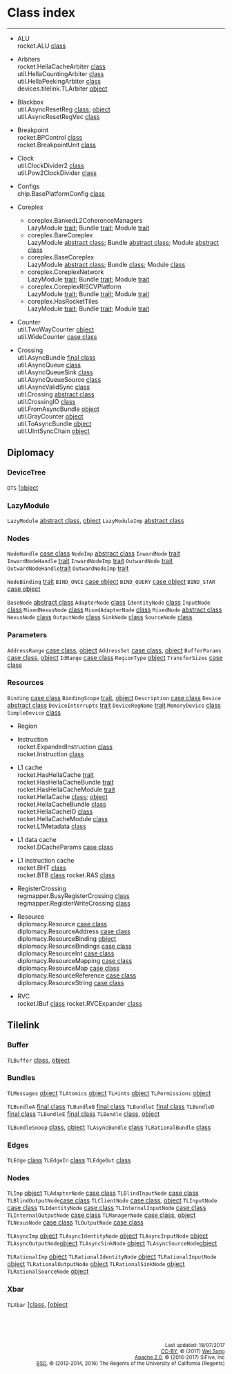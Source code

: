 Class index
========================
***************************

+ ALU<br>
  rocket.ALU [class](../rocket/ALU.md#class-alu)

+ Arbiters<br>
  rocket.HellaCacheArbiter [class](../rocket/HellaCacheArbiter.md#class-hellacachearbiter)<br>
  util.HellaCountingArbiter [class](../util/Arbiters.md#class-hellacountingarbiter)<br>
  util.HellaPeekingArbiter [class](../util/Arbiters.md#class-hellapeekingarbiter)<br>
  devices.tilelink.TLArbiter [object](../devices/tilelink/Arbiter.md#object-tlarbiter)<br>

+ Blackbox<br>
  util.AsyncResetReg [class](../util/BackBoxRegs.md#class-asyncresetreg); [object](../util/BackBoxRegs.md#object-asyncresetreg)<br>
  util.AsyncResetRegVec [class](../util/BackBoxRegs.md#class-asyncresetregvec)<br>

+ Breakpoint<br>
  rocket.BPControl [class](../rocket/Breakpoint.md#class-bpcontrol)<br>
  rocket.BreakpointUnit [class](../rocket/Breakpoint.md#class-breakpointunit)

+ Clock<br>
  util.ClockDivider2 [class](../util/ClockDivider.md#class-clockdivider2)<br>
  util.Pow2ClockDivider [class](../util/ClockDivider.md#class-pow2clockdivider2)

+ Configs<br>
  chip.BasePlatformConfig [class](../chip/Configs.md#class-baseplatformconfig)

+ Coreplex
  + coreplex.BankedL2CoherenceManagers<br>
    LazyModule [trait](../coreplex/CoreplexNetwork.md#bankedl2coherencemanagers);
    Bundle [trait](../coreplex/CoreplexNetwork.md#bankedl2coherencemanagersbundle);
    Module [trait](../coreplex/CoreplexNetwork.md#bankedl2coherencemanagersmodule)<br>
  + coreplex.BareCoreplex<br>
    LazyModule [abstract class](../coreplex/BaseCoreplex.md#barecoreplex);
    Bundle [abstract class](../coreplex/BaseCoreplex.md#barecoreplex);
    Module [abstract class](../coreplex/BaseCoreplex.md#barecoreplex)<br>
  + coreplex.BaseCoreplex<br>
    LazyModule [abstract class](../coreplex/BaseCoreplex.md#basecoreplex);
    Bundle [class](../coreplex/BaseCoreplex.md#basecoreplex);
    Module [class](../coreplex/BaseCoreplex.md#basecoreplex)<br>
  + coreplex.CoreplexNetwork<br>
    LazyModule [trait](../coreplex/CoreplexNetwork.md#coreplexnetwork);
    Bundle [trait](../coreplex/CoreplexNetwork.md#coreplexnetworkbundle);
    Module [trait](../coreplex/CoreplexNetwork.md#coreplexnetworkmodule)<br>
  + coreplex.CoreplexRISCVPlatform<br>
    LazyModule [trait](../coreplex/RISCVPlatform.md#coreplexriscvplatform);
    Bundle [trait](../coreplex/RISCVPlatform.md#coreplexriscvplatformbundle);
    Module [trait](../coreplex/RISCVPlatform.md#coreplexriscvplatformmodule)<br>
  + coreplex.HasRocketTiles<br>
    LazyModule [trait](../coreplex/RocketTiles.md#hasrockettiles);
    Bundle [trait](../coreplex/RocketTiles.md#hasrockettilesbundle);
    Module [trait](../coreplex/RocketTiles.md#hasrockettilesmodule)<br>

+ Counter<br>
  util.TwoWayCounter [object](../util/Counters.md#object-twowaycounter)<br>
  util.WideCounter [case class](../util/Counters.md#case-class-widecounter)

+ Crossing<br>
  util.AsyncBundle [final class](../util/AsyncBundle.md#final-class-asyncbundle)<br>
  util.AsyncQueue [class](../util/AsyncQueue.md#class-asyncqueue)<br>
  util.AsyncQueueSink [class](../util/AsyncQueue.md#class-asyncqueuesink)<br>
  util.AsyncQueueSource [class](../util/AsyncQueue.md#class-asyncqueuesource)<br>
  util.AsyncValidSync [class](../util/AsyncQueue.md#class-asyncvalidsync)<br>
  util.Crossing [abstract class](../util/Crossing.md#abstract-class-crossing)<br>
  util.CrossingIO [class](../util/Crossing.md#class-crossingio)<br>
  util.FromAsyncBundle [object](../util/AsyncBundle.md#object-fromasyncbundle)<br>
  util.GrayCounter [object](../util/AsyncQueue.md#object-graycounter)<br>
  util.ToAsyncBundle [object](../util/AsyncBundle.md#object-toasyncbundle)<br>
  util.UIntSyncChain [object](../util/AsyncQueue.md#object-uintsyncchain)<br>

## Diplomacy

### DeviceTree
`DTS`              [[object](       ../diplomacy/DeviceTree.md#object-dts                )

### LazyModule
`LazyModule`       [abstract class](../diplomacy/LazyModule/abstract-class-lazymodule    ),
                   [object](        ../diplomacy/LazyModule/object-lazymodule            )
`LazyModuleImp`    [abstract class](../diplomacy/LazyModule/abstract-class-lazymoduleimp )

### Nodes
`NodeHandle`       [case class](    ../diplomacy/Nodes.md#case-class-nodehandle          )
`NodeImp`          [abstract class](../diplomacy/Nodes.md#abstract-class-nodeimp         )
`InwardNode`       [trait](         ../diplomacy/Nodes.md#trait-inwardnode               )
`InwardNodeHandle` [trait](         ../diplomacy/Nodes.md#trait-inwardnodehandle         )
`InwardNodeImp`    [trait](         ../diplomacy/Nodes.md#trait-inwardnodeimp            )
`OutwardNode`      [trait](         ../diplomacy/Nodes.md#trait-outwardnode              )
`OutwardNodeHandle`[trait](         ../diplomacy/Nodes.md#trait-outwardnodehandle        )
`OutwardNodeImp`   [trait](         ../diplomacy/Nodes.md#trait-outwardnodeimp           )

`NodeBinding`      [trait](         ../diplomacy/Nodes.md#trait-nodebinding              )
`BIND_ONCE`        [case object](   ../diplomacy/Nodes.md#trait-nodebinding              )
`BIND_QUERY`       [case object](   ../diplomacy/Nodes.md#trait-nodebinding              )
`BIND_STAR`        [case object](   ../diplomacy/Nodes.md#trait-nodebinding              )

`BaseNode`         [abstract class](../diplomacy/Nodes.md#abstract-class-basenode        )
`AdapterNode`      [class](         ../diplomacy/Nodes.md#class-adapternode              )
`IdentityNode`     [class](         ../diplomacy/Nodes.md#class-identitynode             )
`InputNode`        [class](         ../diplomacy/Nodes.md#class-inputnode                )
`MixedNexusNode`   [class](         ../diplomacy/Nodes.md#class-mixednexusnode           )
`MixedAdapterNode` [class](         ../diplomacy/Nodes.md#class-mixedadapternode         )
`MixedNode`        [abstract class](../diplomacy/Nodes.md#abstract-class-mixednode       )
`NexusNode`        [class](         ../diplomacy/Nodes.md#class-nexusnode                )
`OutputNode`       [class](         ../diplomacy/Nodes.md#class-outputnode               )
`SinkNode`         [class](         ../diplomacy/Nodes.md#class-sinknode                 )
`SourceNode`       [class](         ../diplomacy/Nodes.md#class-sourcenode               )

### Parameters

`AddressRange`     [case class](    ../diplomacy/Parameters.md#case-class-addressrange   ),
                   [object](        ../diplomacy/Parameters.md#object-addressrange       )
`AddressSet`       [case class](    ../diplomacy/Parameters.md#case-class-addressset     ),
                   [object](        ../diplomacy/Parameters.md#object-addressset         )
`BufferParams`     [case class](    ../diplomacy/Parameters.md#case-class-bufferparams   ),
                   [object](        ../diplomacy/Parameters.md#object-bufferparams       )
`IdRange`          [case class](    ../diplomacy/Parameters.md#case-class-idrange        )
`RegionType`       [object](        ../diplomacy/Parameters.md#object-regiontype         )
`TransferSizes`    [case class](    ../diplomacy/Parameters.md#case-class-transfersizes  )



### Resources
`Binding`          [case class](    ../diplomacy/Resources.md#case-class-binding          )
`BindingScope`     [trait](         ../diplomacy/Resources.md#trait-bindingscope          ),
                   [object](        ../diplomacy/Resources.md#object-bindingscope         )
`Description`      [case class](    ../diplomacy/Resources.md#case-class-description      )
`Device`           [abstract class](../diplomacy/Resources.md#abstract-class-device       )
`DeviceInterrupts` [trait](         ../diplomacy/Resources.md#trait-deviceinterrupts      )
`DeviceRegName`    [trait](         ../diplomacy/Resources.md#trait-deviceregname         )
`MemoryDevice`     [class](         ../diplomacy/Resources.md#class-memorydevice          )
`SimpleDevice`     [class](         ../diplomacy/Resources.md#class-simpledevice          )

+ Region<br>
+ Instruction<br>
  rocket.ExpandedInstruction [class](../rocket/RVC.md#class-expandedinstruction)<br>
  rocket.Instruction [class](../rocket/IBuf.md#class-instruction)

+ L1 cache<br>
  rocket.HasHellaCache [trait](../rocket/HellaCache.md#trait-hashellacache)<br>
  rocket.HasHellaCacheBundle [trait](../rocket/HellaCache.md#trait-hashellacachebundle)<br>
  rocket.HasHellaCacheModule [trait](../rocket/HellaCache.md#trait-hashellacachemodule)<br>
  rocket.HellaCache [class](../rocket/HellaCache.md#class-hellacache); [object](../rocket/HellaCache.md#object-hellacache)<br>
  rocket.HellaCacheBundle [class](../rocket/HellaCache.md#class-hellacachebundle)<br>
  rocket.HellaCacheIO [class](../rocket/HellaCache.md#class-hellacacheio)<br>
  rocket.HellaCacheModule [class](../rocket/HellaCache.md#class-hellacachemodule)<br>
  rocket.L1Metadata [class](../rocket/HellaCache.md#class-l1metadata)

+ L1 data cache<br>
  rocket.DCacheParams [case class](../rocket/HellaCache.md#case-class-dcacheparams)

+ L1 instruction cache<br>
  rocket.BHT [class](../rocket/BTB.md#class-bht)<br>
  rocket.BTB [class](../rocket/BTB.md#class-btb)
  rocket.RAS [class](../rocket/BTB.md#class-ras)


+ RegisterCrossing<br>
  regmapper.BusyRegisterCrossing [class](../regmapper/RegisterCrossing.md#class-busyregistercrossing)<br>
  regmapper.RegisterWriteCrossing [class](../regmapper/RegisterCrossing.md#class-registerwritecrossing)

+ Resource<br>
  diplomacy.Resource [case class](../diplomacy/Resources.md#case-class-resource)<br>
  diplomacy.ResourceAddress [case class](../diplomacy/Resources.md#case-class-resourceaddress)<br>
  diplomacy.ResourceBinding [object](../diplomacy/Resources.md#object-resourcebindings)<br>
  diplomacy.ResourceBindings [case class](../diplomacy/Resources.md#case-class-resourcebindings)<br>
  diplomacy.ResourceInt [case class](../diplomacy/Resources.md#case-class-resourceint)<br>
  diplomacy.ResourceMapping [case class](../diplomacy/Resources.md#case-class-resourcemapping)<br>
  diplomacy.ResourceMap [case class](../diplomacy/Resources.md#case-class-resourcemap)<br>
  diplomacy.ResourceReference [case class](../diplomacy/Resources.md#case-class-resourcereference)<br>
  diplomacy.ResourceString [case class](../diplomacy/Resources.md#case-class-resourcestring)

+ RVC<br>
  rocket.IBuf [class](../rocket/IBuf.md#class-ibuf)
  rocket.RVCExpander [class](../rocket/RVC.md#class-rvcexpander)

## Tilelink

### Buffer
`TLBuffer`         [class](         ../tilelink/Buffer.md#class-tlbuffer                ),
                   [object](        ../tilelink/Buffer.md#object-tlbuffer               )

### Bundles
`TLMessages`       [object](        ../tilelink/Bundles.md#object-tlmessages            )
`TLAtomics`        [object](        ../tilelink/Bundles.md#object-tlatomics             )
`TLHints`          [object](        ../tilelink/Bundles.md#object-tlhints               )
`TLPermissions`    [object](        ../tilelink/Bundles.md#object-tlpermissions         )

`TLBundleA`        [final class](   ../tilelink/Bundles.md#final-class-tlbundleabcde    )
`TLBundleB`        [final class](   ../tilelink/Bundles.md#final-class-tlbundleabcde    )
`TLBundleC`        [final class](   ../tilelink/Bundles.md#final-class-tlbundleabcde    )
`TLBundleD`        [final class](   ../tilelink/Bundles.md#final-class-tlbundleabcde    )
`TLBundleE`        [final class](   ../tilelink/Bundles.md#final-class-tlbundleabcde    )
`TLBundle`         [class](         ../tilelink/Bundles.md#class-tlbundle               ),
                   [object](        ../tilelink/Bundles.md#object-tlbundle              )

`TLBundleSnoop`    [class](         ../tilelink/Bundles.md#class-tlbundlesnoop          ),
                   [object](        ../tilelink/Bundles.md#object-tlbundlesnoop         )
`TLAsyncBundle`    [class](         ../tilelink/Bundles.md#class-tlasyncbundle          )
`TLRationalBundle` [class](         ../tilelink/Bundles.md#class-tlrationalbundle       )

### Edges
`TLEdge`           [class](         ../tilelink/Edges.md#class-tledge                   )
`TLEdgeIn`         [class](         ../tilelink/Edges.md#class-tledgein                 )
`TLEdgeOut`        [class](         ../tilelink/Edges.md#class-tledgeout                )

### Nodes
`TLImp`            [object](        ../tilelink/Nodes.md#object-tlimp                    )
`TLAdapterNode`    [case class](    ../tilelink/Nodes.md#tilelink-extension-of-basic-nodes)
`TLBlindInputNode` [case class](    ../tilelink/Nodes.md#tilelink-extension-of-basic-nodes)
`TLBlindOutputNode`[case class](    ../tilelink/Nodes.md#tilelink-extension-of-basic-nodes)
`TLClientNode`     [case class](    ../tilelink/Nodes.md#tilelink-extension-of-basic-nodes),
                   [object](        ../tilelink/Nodes.md#tilelink-extension-of-basic-nodes)
`TLInputNode`      [case class](    ../tilelink/Nodes.md#tilelink-extension-of-basic-nodes)
`TLIdentityNode`   [case class](    ../tilelink/Nodes.md#tilelink-extension-of-basic-nodes)
`TLInternalInputNode` [case class]( ../tilelink/Nodes.md#tilelink-extension-of-basic-nodes)
`TLInternalOutputNode` [case class](../tilelink/Nodes.md#tilelink-extension-of-basic-nodes)
`TLManagerNode`    [case class](    ../tilelink/Nodes.md#tilelink-extension-of-basic-nodes),
                   [object](        ../tilelink/Nodes.md#tilelink-extension-of-basic-nodes)
`TLNexusNode`      [case class](    ../tilelink/Nodes.md#tilelink-extension-of-basic-nodes)
`TLOutputNode`     [case class](    ../tilelink/Nodes.md#tilelink-extension-of-basic-nodes)

`TLAsyncImp`       [object](        ../tilelink/Nodes.md#object-tlasyncimp              )
`TLAsyncIdentityNode` [object](     ../tilelink/Nodes.md#object-asynchronous-tilelink-extension-of-basic-nodes)
`TLAsyncInputNode` [object](        ../tilelink/Nodes.md#object-asynchronous-tilelink-extension-of-basic-nodes)
`TLAsyncOutputNode`[object](        ../tilelink/Nodes.md#object-asynchronous-tilelink-extension-of-basic-nodes)
`TLAsyncSinkNode`  [object](        ../tilelink/Nodes.md#object-asynchronous-tilelink-extension-of-basic-nodes)
`TLAsyncSourceNode`[object](        ../tilelink/Nodes.md#object-asynchronous-tilelink-extension-of-basic-nodes)

`TLRationalImp`    [object](        ../tilelink/Nodes.md#object-tlrationalimp            )
`TLRationalIdentityNode` [object](  ../tilelink/Nodes.md#object-rational-tilelink-extension-of-basic-nodes)
`TLRationalInputNode` [object](     ../tilelink/Nodes.md#object-rational-tilelink-extension-of-basic-nodes)
`TLRationalOutputNode` [object](    ../tilelink/Nodes.md#object-rational-tilelink-extension-of-basic-nodes)
`TLRationalSinkNode` [object](      ../tilelink/Nodes.md#object-rational-tilelink-extension-of-basic-nodes)
`TLRationalSourceNode` [object](    ../tilelink/Nodes.md#object-rational-tilelink-extension-of-basic-nodes)


### Xbar
`TLXbar`           [[class](        ../tilelink/Xbar.md#class-tlxbar                     ),
                   [[object](       ../tilelink/Xbar.md#object-tlxbar                    )

<br><br><br><p align="right">
<sub>
Last updated: 18/07/2017<br>
[CC-BY](https://creativecommons.org/licenses/by/3.0/), &copy; (2017) [Wei Song](mailto:wsong83@gmail.com)<br>
[Apache 2.0](https://github.com/freechipsproject/rocket-chip/blob/master/LICENSE.SiFive), &copy; (2016-2017) SiFive, Inc<br>
[BSD](https://github.com/freechipsproject/rocket-chip/blob/master/LICENSE.Berkeley), &copy; (2012-2014, 2016) The Regents of the University of California (Regents)
</sub>
</p>
